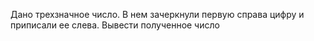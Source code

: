  Дано трехзначное число. В нем зачеркнули первую справа цифру и
 приписали ее слева. Вывести полученное число
